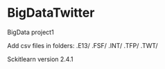 # BigDataTwitter
BigData project1

Add csv files in folders:
.E13/
.FSF/
.INT/
.TFP/
.TWT/

Sckitlearn version 2.4.1